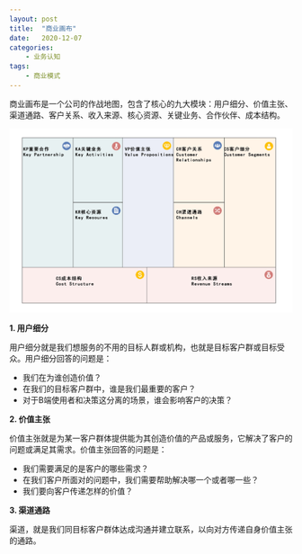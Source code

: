 ```yaml
---
layout: post
title:  "商业画布"
date:   2020-12-07
categories:
    - 业务认知
tags:
    - 商业模式
---
```


商业画布是一个公司的作战地图，包含了核心的九大模块：用户细分、价值主张、渠道通路、客户关系、收入来源、核心资源、关键业务、合作伙伴、成本结构。

![image](https://github.com/Bin0Lin/Bin0Lin.github.io/blob/master/image/%E5%95%86%E4%B8%9A%E7%94%BB%E5%B8%83.jpg)

__1. 用户细分__  

用户细分就是我们想服务的不用的目标人群或机构，也就是目标客户群或目标受众。用户细分回答的问题是：
- 我们在为谁创造价值？
- 在我们的目标客户群中，谁是我们最重要的客户？
- 对于B端使用者和决策这分离的场景，谁会影响客户的决策？

__2. 价值主张__  

价值主张就是为某一客户群体提供能为其创造价值的产品或服务，它解决了客户的问题或满足其需求。价值主张回答的问题是：
- 我们需要满足的是客户的哪些需求？
- 在我们客户所面对的问题中，我们需要帮助解决哪一个或者哪一些？
- 我们要向客户传递怎样的价值？

__3. 渠道通路__

渠道，就是我们同目标客户群体达成沟通并建立联系，以向对方传递自身价值主张的通路。
